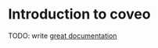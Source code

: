 # Introduction to coveo

TODO: write [great documentation](http://jacobian.org/writing/what-to-write/)
